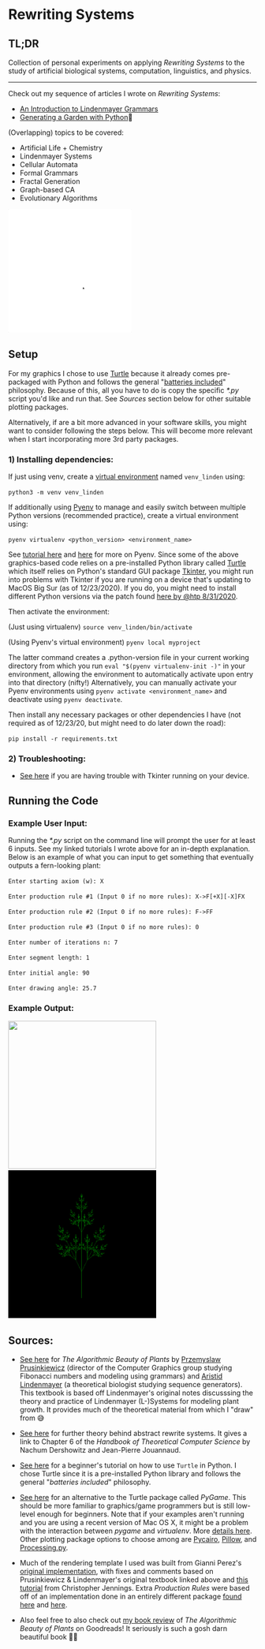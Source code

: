 # Rewriting Systems

## TL;DR
Collection of personal experiments on applying *Rewriting Systems* to the study of artificial biological systems, computation, linguistics, and physics.

---

Check out my sequence of articles I wrote on *Rewriting Systems*:
* [An Introduction to Lindenmayer Grammars](https://mundyreimer.github.io/blog/lindenmayer-grammars-0)
* [Generating a Garden with Python](https://mundyreimer.github.io/blog/lindenmayer-grammars-1)🌿

(Overlapping) topics to be covered: 
* Artificial Life + Chemistry
* Lindenmayer Systems
* Cellular Automata
* Formal Grammars
* Fractal Generation
* Graph-based CA
* Evolutionary Algorithms

<img src="/images/n2_island.gif" width="250" height="250">

## Setup

For my graphics I chose to use [Turtle](https://docs.python.org/3/library/turtle.html) because it already comes pre-packaged with Python and follows the general "[batteries included](https://protocolostomy.com/2010/01/22/what-batteries-included-means/)" philosophy.  Because of this, all you have to do is copy the specific *\*.py* script you'd like and run that.  See *Sources* section below for other suitable plotting packages.  

Alternatively, if are a bit more advanced in your software skills, you might want to consider following the steps below.  This will become more relevant when I start incorporating more 3rd party packages.

### 1) Installing dependencies:

If just using venv, create a [virtual environment](https://towardsdatascience.com/virtual-environments-104c62d48c54) named `venv_linden` using:

`python3 -m venv venv_linden`

If additionally using [Pyenv](https://github.com/pyenv/pyenv) to manage and easily switch between multiple Python versions (recommended practice), create a virtual environment using:

`pyenv virtualenv <python_version> <environment_name>`

See [tutorial here](https://realpython.com/intro-to-pyenv/) and [here](https://opensource.com/article/19/5/python-3-default-mac) for more on Pyenv. Since some of the above graphics-based code relies on a pre-installed Python library called [Turtle](https://docs.python.org/3/library/turtle.html) which itself relies on Python's standard GUI package [Tkinter](https://realpython.com/python-gui-tkinter/), you might run into problems with Tkinter if you are running on a device that's updating to MacOS Big Sur (as of 12/23/2020).  If you do, you might need to install different Python versions via the patch found [here by @htp 8/31/2020](https://github.com/pyenv/pyenv/issues/1643).   

Then activate the environment: 

(Just using virtualenv) `source venv_linden/bin/activate`

(Using Pyenv's virtual environment) `pyenv local myproject`

The latter command creates a .python-version file in your current working directory from which you run `eval "$(pyenv virtualenv-init -)"` in your environment, allowing the environment to automatically activate upon entry into that directory (nifty!) Alternatively, you can manually activate your Pyenv environments using `pyenv activate <environment_name>` and deactivate using `pyenv deactivate`.

Then install any necessary packages or other dependencies I have (not required as of 12/23/20, but might need to do later down the road): 

`pip install -r requirements.txt`

### 2) Troubleshooting:

* [See here](https://github.com/pyenv/pyenv/issues/1643) if you are having trouble with Tkinter running on your device.  
## Running the Code

### Example User Input:
Running the *\*.py* script on the command line will prompt the user for at least 6 inputs.  See my linked tutorials I wrote above for an in-depth explanation.  Below is an example of what you can input to get something that eventually outputs a fern-looking plant:

`Enter starting axiom (w): X`

`Enter production rule #1 (Input 0 if no more rules): X->F[+X][-X]FX`

`Enter production rule #2 (Input 0 if no more rules): F->FF`

`Enter production rule #3 (Input 0 if no more rules): 0`

`Enter number of iterations n: 7`

`Enter segment length: 1`

`Enter initial angle: 90`

`Enter drawing angle: 25.7`

### Example Output:

<img src="/images/generate_fern1.gif" width="300" height="300">

<img src="/images/fern3.png" width="300" height="300">

## Sources:

* [See here](http://algorithmicbotany.org/papers/abop/abop.pdf) for *The Algorithmic Beauty of Plants* by [Przemyslaw Prusinkiewicz](https://en.wikipedia.org/wiki/Przemys%C5%82aw_Prusinkiewicz) (director of the Computer Graphics group studying Fibonacci numbers and modeling using grammars) and [Aristid Lindenmayer](https://en.wikipedia.org/wiki/Aristid_Lindenmayer) (a theoretical biologist studying sequence generators). This textbook is based off Lindenmayer's original notes discusssing the theory and practice of Lindenmayer (L-)Systems for modeling plant growth.  It provides much of the theoretical material from which I "draw" from 😅

* [See here](https://www.cs.tau.ac.il/~nachum/papers/survey-draft.pdf) for further theory behind abstract rewrite systems.  It gives a link to Chapter 6 of the *Handbook of Theoretical Computer Science* by Nachum Dershowitz and Jean-Pierre Jouannaud. 

* [See here](https://realpython.com/beginners-guide-python-turtle/) for a beginner's tutorial on how to use `Turtle` in Python.  I chose Turtle since it is a pre-installed Python library and follows the general "*batteries included*" philosophy. 

* [See here](https://hackaday.io/project/11721-python-l-system) for an alternative to the Turtle package called *PyGame*.  This should be more familiar to graphics/game programmers but is still low-level enough for beginners.  Note that if your examples aren't running and you are using a recent version of Mac OS X, it might be a problem with the interaction between *pygame* and *virtualenv*. More [details here](https://github.com/pygame/pygame/issues/203#issuecomment-365798598).  Other plotting package options to choose among are [Pycairo](https://pycairo.readthedocs.io/en/latest/), [Pillow](https://pillow.readthedocs.io/en/stable/), and [Processing.py](https://py.processing.org/).  

* Much of the rendering template I used was built from Gianni Perez's [original implementation](https://github.com/ambron60/l-system-drawing), with fixes and comments based on Prusinkiewicz & Lindenmayer's original textbook linked above and [this tutorial](https://cgjennings.ca/articles/l-systems/) from Christopher Jennings.  Extra *Production Rules* were based off of an implementation done in an entirely different package [found here](https://hackaday.io/project/11721-python-l-system) and [here](https://cdn.hackaday.io/files/11721501471264/baum.py).

* Also feel free to also check out [my book review](https://www.goodreads.com/review/show/3726733180) of *The Algorithmic Beauty of Plants* on Goodreads!  It seriously is such a gosh darn beautiful book 🌹🌿




